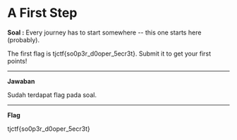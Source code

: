 # A First Step
**Soal :**
Every journey has to start somewhere -- this one starts here (probably).

The first flag is tjctf{so0p3r_d0oper_5ecr3t}. Submit it to get your first points!
____________________________________

**Jawaban**

Sudah terdapat flag pada soal.
____________________________________
**Flag**

tjctf{so0p3r_d0oper_5ecr3t}
